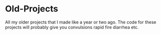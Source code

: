 # Old-Projects
All my older projects that I made like a year or two ago. The code for these projects will probably give you convulsions rapid fire diarrhea etc.
